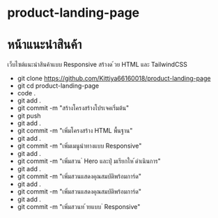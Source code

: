 # product-landing-page
# หน้าแนะนําสินค้า
เว็บไซต์แนะนําสินค้าแบบ Responsive สร้างด ้วย HTML และ TailwindCSS
- git clone https://github.com/Kittiya66160018/product-landing-page
- git cd product-landing-page
- code .
- git add .
- git commit -m "สร้างโครงสร้างโปรเจคเริ่มต้น"
- git push
- git add .
- git commit -m  "เพิ่มโครงสร้าง HTML พื้นฐาน"  
- git add .
- git commit -m "เพิ่มเมนูนำทางแบบ Responsive"
- git add .
- git commit -m "เพิ่มสวน ่ Hero และปุ่ มเรียกให ้ดําเนินการ"
- git add .
- git commit -m "เพิ่มสวนแสดงคุณสมบัติพร้อมการ์ด"
- git add .
- git commit -m "เพิ่มสวนแสดงคุณสมบัติพร้อมการ์ด"
- git add .
- git commit -m  "เพิ่มสวนท ้ายแบบ ่ Responsive"